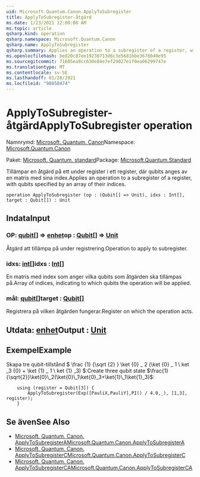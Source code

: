 ```yaml
---
uid: Microsoft.Quantum.Canon.ApplyToSubregister
title: ApplyToSubregister-åtgärd
ms.date: 1/23/2021 12:00:00 AM
ms.topic: article
qsharp.kind: operation
qsharp.namespace: Microsoft.Quantum.Canon
qsharp.name: ApplyToSubregister
qsharp.summary: Applies an operation to a subregister of a register, with qubits specified by an array of their indices.
ms.openlocfilehash: be820c87ee19230713d6c3e5681bbe3678040e95
ms.sourcegitcommit: 71605ea9cc630e84e7ef29027e1f0ea06299747e
ms.translationtype: MT
ms.contentlocale: sv-SE
ms.lasthandoff: 01/26/2021
ms.locfileid: "98850474"
---
```

# <a name="applytosubregister-operation"></a><span data-ttu-id="fa20a-102">ApplyToSubregister-åtgärd</span><span class="sxs-lookup"><span data-stu-id="fa20a-102">ApplyToSubregister operation</span></span>

<span data-ttu-id="fa20a-103">Namnrymd: [Microsoft. Quantum. Canon](xref:Microsoft.Quantum.Canon)</span><span class="sxs-lookup"><span data-stu-id="fa20a-103">Namespace: [Microsoft.Quantum.Canon](xref:Microsoft.Quantum.Canon)</span></span>

<span data-ttu-id="fa20a-104">Paket: [Microsoft. Quantum. standard](https://nuget.org/packages/Microsoft.Quantum.Standard)</span><span class="sxs-lookup"><span data-stu-id="fa20a-104">Package: [Microsoft.Quantum.Standard](https://nuget.org/packages/Microsoft.Quantum.Standard)</span></span>


<span data-ttu-id="fa20a-105">Tillämpar en åtgärd på ett under register i ett register, där qubits anges av en matris med sina index.</span><span class="sxs-lookup"><span data-stu-id="fa20a-105">Applies an operation to a subregister of a register, with qubits specified by an array of their indices.</span></span>

```qsharp
operation ApplyToSubregister (op : (Qubit[] => Unit), idxs : Int[], target : Qubit[]) : Unit
```


## <a name="input"></a><span data-ttu-id="fa20a-106">Indata</span><span class="sxs-lookup"><span data-stu-id="fa20a-106">Input</span></span>

### <a name="op--qubit--unit"></a><span data-ttu-id="fa20a-107">OP: [qubit](xref:microsoft.quantum.lang-ref.qubit)[] => [enhet](xref:microsoft.quantum.lang-ref.unit)</span><span class="sxs-lookup"><span data-stu-id="fa20a-107">op : [Qubit](xref:microsoft.quantum.lang-ref.qubit)[] => [Unit](xref:microsoft.quantum.lang-ref.unit)</span></span> 

<span data-ttu-id="fa20a-108">Åtgärd att tillämpa på under registrering.</span><span class="sxs-lookup"><span data-stu-id="fa20a-108">Operation to apply to subregister.</span></span>


### <a name="idxs--int"></a><span data-ttu-id="fa20a-109">idxs: [int](xref:microsoft.quantum.lang-ref.int)[]</span><span class="sxs-lookup"><span data-stu-id="fa20a-109">idxs : [Int](xref:microsoft.quantum.lang-ref.int)[]</span></span>

<span data-ttu-id="fa20a-110">En matris med index som anger vilka qubits som åtgärden ska tillämpas på.</span><span class="sxs-lookup"><span data-stu-id="fa20a-110">Array of indices, indicating to which qubits the operation will be applied.</span></span>


### <a name="target--qubit"></a><span data-ttu-id="fa20a-111">mål: [qubit](xref:microsoft.quantum.lang-ref.qubit)[]</span><span class="sxs-lookup"><span data-stu-id="fa20a-111">target : [Qubit](xref:microsoft.quantum.lang-ref.qubit)[]</span></span>

<span data-ttu-id="fa20a-112">Registrera på vilken åtgärden fungerar.</span><span class="sxs-lookup"><span data-stu-id="fa20a-112">Register on which the operation acts.</span></span>



## <a name="output--unit"></a><span data-ttu-id="fa20a-113">Utdata: [enhet](xref:microsoft.quantum.lang-ref.unit)</span><span class="sxs-lookup"><span data-stu-id="fa20a-113">Output : [Unit](xref:microsoft.quantum.lang-ref.unit)</span></span>



## <a name="example"></a><span data-ttu-id="fa20a-114">Exempel</span><span class="sxs-lookup"><span data-stu-id="fa20a-114">Example</span></span>

<span data-ttu-id="fa20a-115">Skapa tre qubit-tillstånd $ \frac {1} {\sqrt {2} } \ket {0} \_ 2 (\ket {0} \_ 1 \ ket _3 {0} + \ket {1} \_ 1 \ ket {1} _3) $:</span><span class="sxs-lookup"><span data-stu-id="fa20a-115">Create three qubit state $\frac{1}{\sqrt{2}}\ket{0}\_2(\ket{0}\_1\ket{0}_3+\ket{1}\_1\ket{1}_3)$:</span></span>

```qsharp
    using (register = Qubit[3]) {
        ApplyToSubregister(Exp([PauliX,PauliY],PI() / 4.0,_), [1,3], register);
    }
```

## <a name="see-also"></a><span data-ttu-id="fa20a-116">Se även</span><span class="sxs-lookup"><span data-stu-id="fa20a-116">See Also</span></span>

- [<span data-ttu-id="fa20a-117">Microsoft. Quantum. Canon. ApplyToSubregisterA</span><span class="sxs-lookup"><span data-stu-id="fa20a-117">Microsoft.Quantum.Canon.ApplyToSubregisterA</span></span>](xref:Microsoft.Quantum.Canon.ApplyToSubregisterA)
- [<span data-ttu-id="fa20a-118">Microsoft. Quantum. Canon. ApplyToSubregisterC</span><span class="sxs-lookup"><span data-stu-id="fa20a-118">Microsoft.Quantum.Canon.ApplyToSubregisterC</span></span>](xref:Microsoft.Quantum.Canon.ApplyToSubregisterC)
- [<span data-ttu-id="fa20a-119">Microsoft. Quantum. Canon. ApplyToSubregisterCA</span><span class="sxs-lookup"><span data-stu-id="fa20a-119">Microsoft.Quantum.Canon.ApplyToSubregisterCA</span></span>](xref:Microsoft.Quantum.Canon.ApplyToSubregisterCA)